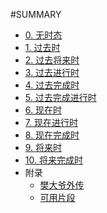 #SUMMARY

* [0. 无时态](00.md)
* [1. 过去时](01.md)
* [2. 过去将来时](02.md)
* [3. 过去进行时](03.md)
* [4. 过去完成时](04.md)
* [5. 过去完成进行时](05.md)
* [6. 现在时](06.md)
* [7. 现在进行时](07.md)
* [8. 现在完成时](08.md)
* [9. 将来时](09.md)
* [10. 将来完成时](10.md)
* 附录
    * [樊大爷外传](樊大爷外传.md)
    * [可用片段](可用片段.md)
